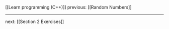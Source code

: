 [[Learn programming (C++)]]  previous: [[Random Numbers]] 

---








next: [[Section 2 Exercises]] 
